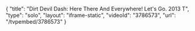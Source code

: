{
    "title": "Dirt Devil Dash: Here There And Everywhere! Let's Go. 2013 T",
    "type": "solo",
    "layout": "iframe-static",
    "videoId": "3786573",
    "url": "\/tvpembed\/3786573"
}